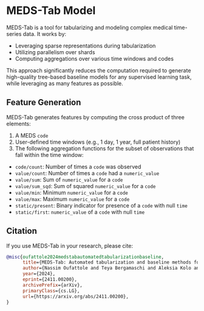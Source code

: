 # MEDS-Tab Model

MEDS-Tab is a tool for tabularizing and modeling complex medical time-series data. It works by:

- Leveraging sparse representations during tabularization
- Utilizing parallelism over shards
- Computing aggregations over various time windows and codes

This approach significantly reduces the computation required to generate high-quality tree-based baseline models for any supervised learning task, while leveraging as many features as possible.

## Feature Generation

MEDS-Tab generates features by computing the cross product of three elements:

1. A MEDS `code`
2. User-defined time windows (e.g., 1 day, 1 year, full patient history)
3. The following aggregation functions for the subset of observations that fall within the time window:

- `code/count`: Number of times a `code` was observed
- `value/count`: Number of times a `code` had a `numeric_value`
- `value/sum`: Sum of `numeric_value` for a `code`
- `value/sum_sqd`: Sum of squared `numeric_value` for a `code`
- `value/min`: Minimum `numeric_value` for a `code`
- `value/max`: Maximum `numeric_value` for a `code`
- `static/present`: Binary indicator for presence of a `code` with null `time`
- `static/first`: `numeric_value` of a `code` with null `time`

## Citation

If you use MEDS-Tab in your research, please cite:

```bibtex
@misc{oufattole2024medstabautomatedtabularizationbaseline,
      title={MEDS-Tab: Automated tabularization and baseline methods for MEDS datasets},
      author={Nassim Oufattole and Teya Bergamaschi and Aleksia Kolo and Hyewon Jeong and Hanna Gaggin and Collin M. Stultz and Matthew B. A. McDermott},
      year={2024},
      eprint={2411.00200},
      archivePrefix={arXiv},
      primaryClass={cs.LG},
      url={https://arxiv.org/abs/2411.00200},
}
```
